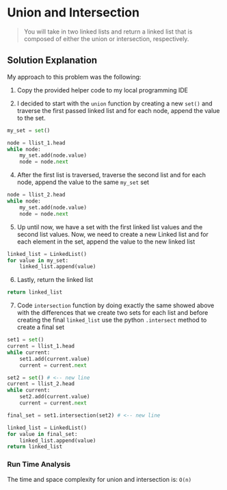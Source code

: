 # Union and Intersection

> You will take in two linked lists and return a linked list that is composed of either the union or intersection, respectively.

## Solution Explanation

My approach to this problem was the following:

1. Copy the provided helper code to my local programming IDE

2. I decided to start with the `union` function by creating a new `set()` and traverse the first passed linked list and for each node, append the value to the set.

```python
my_set = set()

node = llist_1.head
while node:
    my_set.add(node.value)
    node = node.next
```

4. After the first list is traversed, traverse the second list and for each node, append the value to the same `my_set` set

```python
node = llist_2.head
while node:
    my_set.add(node.value)
    node = node.next
```

5. Up until now, we have a set with the first linked list values and the second list values. Now, we need to create a new Linked list and for each element in the set, append the value to the new linked list

```python
linked_list = LinkedList()
for value in my_set:
    linked_list.append(value)
```

6. Lastly, return the linked list

```python
return linked_list
```

7. Code `intersection` function by doing exactly the same showed above with the differences that we create two sets for each list and before creating the final `linked_list` use the python `.intersect` method to create a final set

```python
set1 = set()
current = llist_1.head
while current:
    set1.add(current.value)
    current = current.next

set2 = set() # <-- new line
current = llist_2.head
while current:
    set2.add(current.value)
    current = current.next

final_set = set1.intersection(set2) # <-- new line

linked_list = LinkedList()
for value in final_set:
    linked_list.append(value)
return linked_list
```

### Run Time Analysis

The time and space complexity for union and intersection is: `O(n)`
